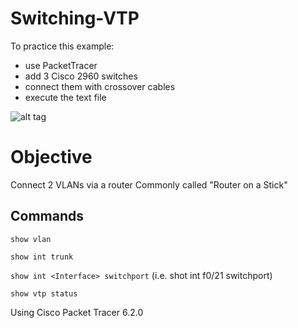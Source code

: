 # Switching-VTP


To practice this example:
- use PacketTracer
- add 3 Cisco 2960 switches
- connect them with crossover cables
- execute the text file

![alt tag](https://github.com/beingRD/Switching-VTP/blob/master/FSwitchingVTP/SwitchingVTP.png)

# Objective

Connect 2 VLANs via a router
Commonly called "Router on a Stick"

## Commands
` show vlan `

` show int trunk `

` show int <Interface> switchport ` (i.e. shot int f0/21 switchport)

` show vtp status `


Using Cisco Packet Tracer 6.2.0
